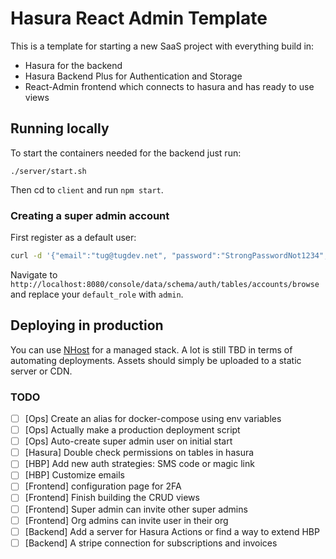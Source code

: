 # Hasura React Admin Template

This is a template for starting a new SaaS project with everything build in:
- Hasura for the backend
- Hasura Backend Plus for Authentication and Storage
- React-Admin frontend which connects to hasura and has ready to use views

## Running locally

To start the containers needed for the backend just run:

```
./server/start.sh
```

Then cd to `client` and run `npm start`.

### Creating a super admin account
First register as a default user:
```bash
curl -d '{"email":"tug@tugdev.net", "password":"StrongPasswordNot1234", "user_data": { "first_name": "Tugdual", "last_name": "de Kerviler"}}' -H "Content-Type: application/json" -X POST http://localhost:4000/auth/register
```
Navigate to `http://localhost:8080/console/data/schema/auth/tables/accounts/browse` and replace your `default_role` with `admin`.

## Deploying in production

You can use [NHost](https://nhost.io/) for a managed stack.
A lot is still TBD in terms of automating deployments.
Assets should simply be uploaded to a static server or CDN.

### TODO
- [ ] [Ops] Create an alias for docker-compose using env variables
- [ ] [Ops] Actually make a production deployment script
- [ ] [Ops] Auto-create super admin user on initial start
- [ ] [Hasura] Double check permissions on tables in hasura
- [ ] [HBP] Add new auth strategies: SMS code or magic link
- [ ] [HBP] Customize emails
- [ ] [Frontend] configuration page for 2FA
- [ ] [Frontend] Finish building the CRUD views
- [ ] [Frontend] Super admin can invite other super admins
- [ ] [Frontend] Org admins can invite user in their org
- [ ] [Backend] Add a server for Hasura Actions or find a way to extend HBP
- [ ] [Backend] A stripe connection for subscriptions and invoices
